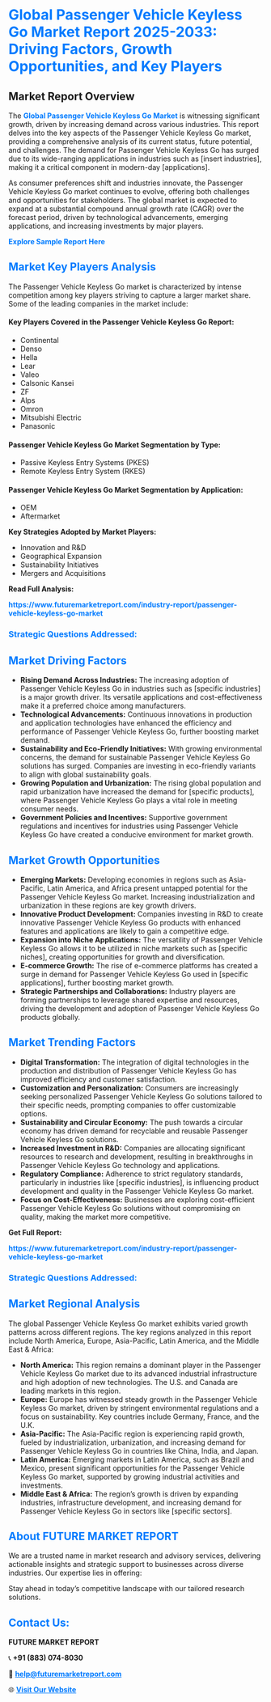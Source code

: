 <h1 style="color: #007BFF;">Global Passenger Vehicle Keyless Go Market Report 2025-2033: Driving Factors, Growth Opportunities, and Key Players</h1>

<section id="overview">
<h2>Market Report Overview</h2>
<p>The <a href="https://www.futuremarketreport.com/industry-report/passenger-vehicle-keyless-go-market" style="color: #007BFF; text-decoration: none;"><strong>Global Passenger Vehicle Keyless Go Market</strong></a> is witnessing significant growth, driven by increasing demand across various industries. This report delves into the key aspects of the Passenger Vehicle Keyless Go market, providing a comprehensive analysis of its current status, future potential, and challenges. The demand for Passenger Vehicle Keyless Go has surged due to its wide-ranging applications in industries such as [insert industries], making it a critical component in modern-day [applications].</p>
<p>As consumer preferences shift and industries innovate, the Passenger Vehicle Keyless Go market continues to evolve, offering both challenges and opportunities for stakeholders. The global market is expected to expand at a substantial compound annual growth rate (CAGR) over the forecast period, driven by technological advancements, emerging applications, and increasing investments by major players.</p>
</section>

<section id="overview">
<p><a href="https://www.futuremarketreport.com/request-sample/reportId=41130" style="color: #007BFF; text-decoration: none;"><strong>Explore Sample Report Here</strong></a></p>
</section>

<section id="key-players">
<h2 style="color: #007BFF;">Market Key Players Analysis</h2>
<p>The Passenger Vehicle Keyless Go market is characterized by intense competition among key players striving to capture a larger market share. Some of the leading companies in the market include:</p>
<h4>Key Players Covered in the Passenger Vehicle Keyless Go Report:</h4>
<ul><li>Continental</li><li>Denso</li><li>Hella</li><li>Lear</li><li>Valeo</li><li>Calsonic Kansei</li><li>ZF</li><li>Alps</li><li>Omron</li><li>Mitsubishi Electric</li><li>Panasonic</li></ul>
<h4>Passenger Vehicle Keyless Go Market Segmentation by Type:</h4>
<ul><li>Passive Keyless Entry Systems (PKES)</li><li>Remote Keyless Entry System (RKES)</li></ul>

<h4>Passenger Vehicle Keyless Go Market Segmentation by Application:</h4>
<ul><li>OEM</li><li>Aftermarket</li></ul>
<p><strong>Key Strategies Adopted by Market Players:</strong></p>
<ul>
<li>Innovation and R&D</li>
<li>Geographical Expansion</li>
<li>Sustainability Initiatives</li>
<li>Mergers and Acquisitions</li>
</ul>
</section>

<section>
<p><strong>Read Full Analysis: </strong></p><a href="https://www.futuremarketreport.com/industry-report/passenger-vehicle-keyless-go-market" style="color: #007BFF; text-decoration: none;"><strong>https://www.futuremarketreport.com/industry-report/passenger-vehicle-keyless-go-market</strong></a>
<h3 style="color: #007BFF;">Strategic Questions Addressed:</h3>
</section>

<section id="driving-factors">
<h2 style="color: #007BFF;">Market Driving Factors</h2>
<ul>
<li><strong>Rising Demand Across Industries:</strong> The increasing adoption of Passenger Vehicle Keyless Go in industries such as [specific industries] is a major growth driver. Its versatile applications and cost-effectiveness make it a preferred choice among manufacturers.</li>
<li><strong>Technological Advancements:</strong> Continuous innovations in production and application technologies have enhanced the efficiency and performance of Passenger Vehicle Keyless Go, further boosting market demand.</li>
<li><strong>Sustainability and Eco-Friendly Initiatives:</strong> With growing environmental concerns, the demand for sustainable Passenger Vehicle Keyless Go solutions has surged. Companies are investing in eco-friendly variants to align with global sustainability goals.</li>
<li><strong>Growing Population and Urbanization:</strong> The rising global population and rapid urbanization have increased the demand for [specific products], where Passenger Vehicle Keyless Go plays a vital role in meeting consumer needs.</li>
<li><strong>Government Policies and Incentives:</strong> Supportive government regulations and incentives for industries using Passenger Vehicle Keyless Go have created a conducive environment for market growth.</li>
</ul>
</section>

<section id="growth-opportunities">
<h2 style="color: #007BFF;">Market Growth Opportunities</h2>
<ul>
<li><strong>Emerging Markets:</strong> Developing economies in regions such as Asia-Pacific, Latin America, and Africa present untapped potential for the Passenger Vehicle Keyless Go market. Increasing industrialization and urbanization in these regions are key growth drivers.</li>
<li><strong>Innovative Product Development:</strong> Companies investing in R&D to create innovative Passenger Vehicle Keyless Go products with enhanced features and applications are likely to gain a competitive edge.</li>
<li><strong>Expansion into Niche Applications:</strong> The versatility of Passenger Vehicle Keyless Go allows it to be utilized in niche markets such as [specific niches], creating opportunities for growth and diversification.</li>
<li><strong>E-commerce Growth:</strong> The rise of e-commerce platforms has created a surge in demand for Passenger Vehicle Keyless Go used in [specific applications], further boosting market growth.</li>
<li><strong>Strategic Partnerships and Collaborations:</strong> Industry players are forming partnerships to leverage shared expertise and resources, driving the development and adoption of Passenger Vehicle Keyless Go products globally.</li>
</ul>
</section>

<section id="trending-factors">
<h2 style="color: #007BFF;">Market Trending Factors</h2>
<ul>
<li><strong>Digital Transformation:</strong> The integration of digital technologies in the production and distribution of Passenger Vehicle Keyless Go has improved efficiency and customer satisfaction.</li>
<li><strong>Customization and Personalization:</strong> Consumers are increasingly seeking personalized Passenger Vehicle Keyless Go solutions tailored to their specific needs, prompting companies to offer customizable options.</li>
<li><strong>Sustainability and Circular Economy:</strong> The push towards a circular economy has driven demand for recyclable and reusable Passenger Vehicle Keyless Go solutions.</li>
<li><strong>Increased Investment in R&D:</strong> Companies are allocating significant resources to research and development, resulting in breakthroughs in Passenger Vehicle Keyless Go technology and applications.</li>
<li><strong>Regulatory Compliance:</strong> Adherence to strict regulatory standards, particularly in industries like [specific industries], is influencing product development and quality in the Passenger Vehicle Keyless Go market.</li>
<li><strong>Focus on Cost-Effectiveness:</strong> Businesses are exploring cost-efficient Passenger Vehicle Keyless Go solutions without compromising on quality, making the market more competitive.</li>
</ul>
</section>

<section>
<p><strong>Get Full Report: </strong></p><a href="https://www.futuremarketreport.com/industry-report/passenger-vehicle-keyless-go-market" style="color: #007BFF; text-decoration: none;"><strong>https://www.futuremarketreport.com/industry-report/passenger-vehicle-keyless-go-market</strong></a>
<h3 style="color: #007BFF;">Strategic Questions Addressed:</h3>
</section>


<section id="regional-analysis">
<h2 style="color: #007BFF;">Market Regional Analysis</h2>
<p>The global Passenger Vehicle Keyless Go market exhibits varied growth patterns across different regions. The key regions analyzed in this report include North America, Europe, Asia-Pacific, Latin America, and the Middle East & Africa:</p>
<ul>
<li><strong>North America:</strong> This region remains a dominant player in the Passenger Vehicle Keyless Go market due to its advanced industrial infrastructure and high adoption of new technologies. The U.S. and Canada are leading markets in this region.</li>
<li><strong>Europe:</strong> Europe has witnessed steady growth in the Passenger Vehicle Keyless Go market, driven by stringent environmental regulations and a focus on sustainability. Key countries include Germany, France, and the U.K.</li>
<li><strong>Asia-Pacific:</strong> The Asia-Pacific region is experiencing rapid growth, fueled by industrialization, urbanization, and increasing demand for Passenger Vehicle Keyless Go in countries like China, India, and Japan.</li>
<li><strong>Latin America:</strong> Emerging markets in Latin America, such as Brazil and Mexico, present significant opportunities for the Passenger Vehicle Keyless Go market, supported by growing industrial activities and investments.</li>
<li><strong>Middle East & Africa:</strong> The region’s growth is driven by expanding industries, infrastructure development, and increasing demand for Passenger Vehicle Keyless Go in sectors like [specific sectors].</li>
</ul>
</section>

<footer>
<h2 style="color: #007BFF;">About FUTURE MARKET REPORT</h2>
<p>We are a trusted name in market research and advisory services, delivering actionable insights and strategic support to businesses across diverse industries. Our expertise lies in offering:</p>

<p>Stay ahead in today’s competitive landscape with our tailored research solutions.</p>

<h2 style="color: #007BFF;">Contact Us:</h2>
<p><strong>FUTURE MARKET REPORT</strong></p>
<p>📞 <strong>+91 (883) 074-8030</strong></p>
<p>📧 <strong><a href="mailto:help@futuremarketreport.com" style="color: #007BFF;">help@futuremarketreport.com</a></strong></p>
<p>🌐 <strong><a href="https://www.futuremarketreport.com/" style="color: #007BFF;">Visit Our Website</a></strong></p>
</footer>